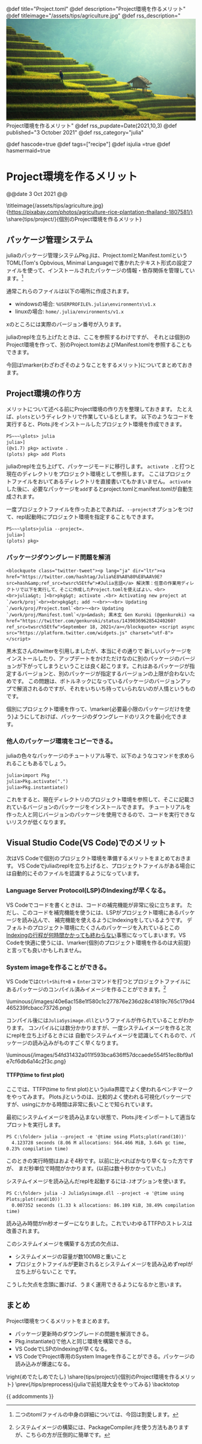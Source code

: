 @def title="Project.toml"
@def description="Project環境を作るメリット"
@def titleimage="/assets/tips/agriculture.jpg"
@def rss_description="![titleimage](/assets/tips/agriculture.jpg)Project環境を作るメリット"
@def rss_pupdate=Date(2021,10,3)
@def published="3 October 2021"
@def rss_category="julia"

@def hascode=true
@def tags=["recipe"]
@def isjulia =true 
@def hasmermaid=true

# Project環境を作るメリット
@@date
3 Oct 2021
@@

\titleimage{/assets/tips/agriculture.jpg}{https://pixabay.com/photos/agriculture-rice-plantation-thailand-1807581/}
\share{tips/project/}{個別のProject環境を作るメリット}

## パッケージ管理システム
juliaのパッケージ管理システムPkg.jlは、Project.tomlとManifest.tomlというTOML(Tom's Opbvious, Minimal Language)で書かれたテキスト形式の設定ファイルを使って、インストールされたパッケージの情報・依存関係を管理しています。[^1]

通常これらのファイルは以下の場所に作成されます。
- windowsの場合: ``%USERPROFILE%.julia\environments\v1.x``
- linuxの場合: ``home/.julia/environments/v1.x``

xのところには実際のバージョン番号が入ります。

juliaのreplを立ち上げたときは、ここを参照するわけですが、
それとは個別のProject環境を作って、別のProject.tomlおよびManifest.tomlを参照することもできます。

今回は\marker{わざわざそのようなことをするメリット}についてまとめておきます。

[^1]: 二つのtomlファイルの中身の詳細については、今回は割愛します。

## Project環境の作り方
メリットについて述べる前にProject環境の作り方を整理しておきます。
たとえば、``plots``というディレクトリで作業しているとします。
以下のようなコードを実行すると、Plots.jlをインストールしたプロジェクト環境を作成できます。

```
PS~~~\plots> julia 
julia>]
(@v1.7) pkg> activate .
(plots) pkg> add Plots
```

juliaのreplを立ち上げて、パッケージモードに移行します。
``activate .``と打つと現在のディレクトリをプロジェクト環境として参照します。
ここはプロジェクトファイルをおいてあるディレクトリを直接書いてもかまいません。
``activate``した後に、必要なパッケージを``add``するとproject.tomlとmanifest.tomlが自動生成されます。

一度プロジェクトファイルを作ったあとであれば、`--project`オプションをつけて、repl起動時にプロジェクト環境を指定することもできます。

```
PS~~~\plots>julia --project=.
julia>]
(plots) pkg> 
```


### パッケージダウングレード問題を解消
~~~
<blockquote class="twitter-tweet"><p lang="ja" dir="ltr"><a href="https://twitter.com/hashtag/Julia%E8%A8%80%E8%AA%9E?src=hash&amp;ref_src=twsrc%5Etfw">#Julia言語</a> 解決策：任意の作業用ディレクトリで以下を実行して、そこに作成したProject.tomlを使えばよい。<br><br>julia&gt; ]<br>pkg&gt; activate .<br> Activating new project at `/work/proj`<br><br>pkg&gt; add ～<br>～<br> Updating `/work/proj/Project.toml`<br>～<br> Updating `/work/proj/Manifest.toml`</p>&mdash; 黒木玄 Gen Kuroki (@genkuroki) <a href="https://twitter.com/genkuroki/status/1439036962854240260?ref_src=twsrc%5Etfw">September 18, 2021</a></blockquote> <script async src="https://platform.twitter.com/widgets.js" charset="utf-8"></script>
~~~
黒木玄さんのtwitterを引用しましたが、本当にその通りで
新しいパッケージをインストールしたり、アップデートをかけただけなのに別のパッケージのバージョンが下がってしまうということは良く起こります。これはあるパッケージが指定するバージョンと、別のパッケージが指定するバージョンの上限が合わないためです。
この問題は、ボトルネックになっているパッケージのバージョンアップで解消されるのですが、それをいちいち待っていられないのが人情というものです。

個別にプロジェクト環境を作って、\marker{必要最小限のパッケージだけを使う}ようにしておけば、パッケージのダウングレードのリスクを最小化できます。

### 他人のパッケージ環境をコピーできる。
juliaの色々なパッケージのチュートリアル等で、以下のようなコマンドを求められることもあるでしょう。

```
julia>import Pkg
julia>Pkg.activate(".")
julia>Pkg.instantiate()
```
これをすると、現在ディレクトリのプロジェクト環境を参照して、そこに記載されているバージョンのパッケージをインストールできます。
チュートリアルを作った人と同じバージョンのパッケージを使用できるので、コードを実行できないリスクが低くなります。

## Visual Studio Code(VS Code)でのメリット
次はVS Codeで個別のプロジェクト環境を準備するメリットをまとめておきます。
VS Codeでjuliaのreplを立ち上げると、プロジェクトファイルがある場合には自動的にそのファイルを認識するようになっています。

### Language Server Protocol(LSP)のIndexingが早くなる。
VS Codeでコードを書くときは、コードの補完機能が非常に役に立ちます。
ただし、このコードを補完機能を使うには、LSPがプロジェクト環境にあるパッケージを読み込んで、
補完機能を使えるようにIndexingをしているようです。
デフォルトのプロジェクト環境にたくさんのパッケージを入れているとこの[Indexingの行程が何時間かかっても終わらない](https://discourse.julialang.org/t/vs-code-julia-language-server-indexing/41576)事態になってしまいます。VS Codeを快適に使うには、\marker{個別のプロジェクト環境を作るのは大前提}と言っても良いかもしれません。

### System imageを作ることができる。
VS Codeでは``Ctrl+Shift+B`` + ``Enter``コマンドを打つとプロジェクトファイルにあるパッケージのコンパイル済みイメージを作ることができます。[^2]

\luminous{/images/40e6ac158e1f580c1c277876e236d28c41819c765c179d4465239fcbacc73726.png}  

コンパイル後には``JuliaSysimage.dll``というファイルが作られていることがわかります。
コンパイルには数分かかりますが、一度システムイメージを作ると次にreplを立ち上げるときには
自動でシステムイメージを認識してくれるので、パッケージの読み込みがものすごく早くなります。

\luminous{/images/54fd31432a011f593bca636ff57dccaede554f51ec8bf9a1e7cf6db6a14c2f3c.png}  

[^2]: システムイメージの構築には、PackageCompiler.jlを使う方法もありますが、こちらの方が圧倒的に簡単です。
#### TTFP(time to first plot)
ここでは、TTFP(time to first plot)というjulia界隈でよく使われるベンチマークをやってみます。
Plots.jlというのは、比較的よく使われる可視化パッケージですが、usingにかかる時間は非常に長いことで知られています。

最初にシステムイメージを読み込まない状態で、Plots.jlをインポートして適当なプロットを実行します。

```
PS C:\folder> julia --project -e '@time using Plots;plot(rand(10))'
  4.123728 seconds (8.06 M allocations: 564.466 MiB, 3.64% gc time, 0.23% compilation time)
```

このときの実行時間はおよそ4秒です。以前に比べればかなり早くなった方ですが、
まだ秒単位で時間がかかります。(以前は数十秒かかっていた。)

システムイメージを読み込んだreplを起動するには``-J``オプションを使います。

```
PS C:\folder> julia -J JuliaSysimage.dll --project -e '@time using Plots;plot(rand(10))'  
  0.007352 seconds (1.33 k allocations: 86.109 KiB, 38.49% compilation time)
```
読み込み時間がm秒オーダーになりました。これでいわゆるTTFPのストレスは改善されます。

このシステムイメージを構築する方式の欠点は、
- システムイメージの容量が数100MBと重いこと
- プロジェクトファイルが更新されるとシステムイメージを読み込めずreplが立ち上がらないこと
です。

こうした欠点を念頭に置けば、うまく運用できるようになるかと思います。

## まとめ   
Project環境をつくるメリットをまとめます。
- パッケージ更新時のダウングレードの問題を解消できる。
- Pkg.instantiate()で他人と同じ環境を構築できる。
- VS CodeでLSPのIndexingが早くなる。
- VS CodeでProject専用のSystem Imageを作ることができる。パッケージの読み込みが爆速になる。

\right{めでたしめでたし}
\share{tips/project/}{個別のProject環境を作るメリット}
\prev{/tips/preprocess}{juliaで前処理大全をやってみる}
\backtotop

{{ addcomments }}